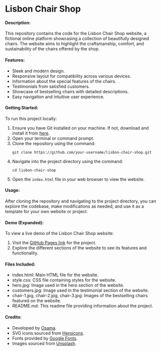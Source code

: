 # Lisbon Chair Shop

#### Description:
This repository contains the code for the Lisbon Chair Shop website, a fictional online platform showcasing a collection of beautifully designed chairs. The website aims to highlight the craftsmanship, comfort, and sustainability of the chairs offered by the shop.

#### Features:
- Sleek and modern design.
- Responsive layout for compatibility across various devices.
- Information about the special features of the chairs.
- Testimonials from satisfied customers.
- Showcase of bestselling chairs with detailed descriptions.
- Easy navigation and intuitive user experience.

#### Getting Started:
To run this project locally:
1. Ensure you have Git installed on your machine. If not, download and install it from [here](https://git-scm.com/).
2. Open your terminal or command prompt.
3. Clone the repository using the command:
   ```
   git clone https://github.com/your-username/lisbon-chair-shop.git
   ```
4. Navigate into the project directory using the command:
   ```
   cd lisbon-chair-shop
   ```
5. Open the `index.html` file in your web browser to view the website.

#### Usage:
After cloning the repository and navigating to the project directory, you can explore the codebase, make modifications as needed, and use it as a template for your own website or project.

#### Demo (Expanded):
To view a live demo of the Lisbon Chair Shop website:
1. Visit the [GitHub Pages link](https://osama206.github.io/lisbon-chair-shop) for the project.
2. Explore the different sections of the website to see its features and functionality.

#### Files Included:
- index.html: Main HTML file for the website.
- style.css: CSS file containing styles for the website.
- hero.jpg: Image used in the hero section of the website.
- customers.jpg: Image used in the testimonial section of the website.
- chair-1.jpg, chair-2.jpg, chair-3.jpg: Images of the bestselling chairs featured on the website.
- README.md: This readme file providing information about the project.

#### Credits:
- Developed by [Osama](https://github.com/osama206).
- SVG icons sourced from [Heroicons](https://heroicons.com/).
- Fonts provided by [Google Fonts](https://fonts.google.com/).
- Images sourced from [Unsplash](https://unsplash.com/).


